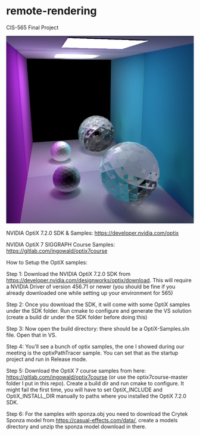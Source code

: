 # remote-rendering
CIS-565 Final Project

![Sneak peek](images/test_1.png)

NVIDIA OptiX 7.2.0 SDK & Samples: https://developer.nvidia.com/optix

NVIDIA OptiX 7 SIGGRAPH Course Samples: https://gitlab.com/ingowald/optix7course

How to Setup the OptiX samples:

Step 1: Download the NVIDIA OptiX 7.2.0 SDK from https://developer.nvidia.com/designworks/optix/download. This will require a NVIDIA Driver of version 456.71 or newer (you should be fine if you already downloaded one while setting up your environment for 565)

Step 2: Once you download the SDK, it will come with some OptiX samples under the SDK folder. Run cmake to configure and generate the VS solution (create a build dir under the SDK folder before doing this)

Step 3: Now open the build directory: there should be a OptiX-Samples.sln file. Open that in VS.

Step 4: You'll see a bunch of optix samples, the one I showed during our meeting is the optixPathTracer sample. You can set that as the startup project and run in Release mode.

Step 5: Download the OptiX 7 course samples from here: https://gitlab.com/ingowald/optix7course (or use the optix7course-master folder I put in this repo). Create a build dir and run cmake to configure. It might fail the first time, you will have to set OptiX_INCLUDE and OptiX_INSTALL_DIR manually to paths where you installed the OptiX 7.2.0 SDK.

Step 6: For the samples with sponza.obj you need to download the Crytek Sponza model from https://casual-effects.com/data/, create a models directory and unzip the sponza model download in there.
